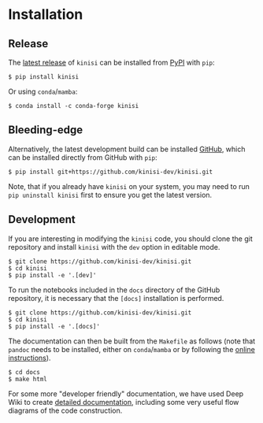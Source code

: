 # Installation

## Release

The [latest release](https://github.com/bjmorgan/kinisi/releases/latest) of `kinisi` can be installed from [PyPI](https://pypi.org/project/kinisi/) with `pip`:

```console
$ pip install kinisi
```

Or using `conda`/`mamba`: 

```console
$ conda install -c conda-forge kinisi
```

## Bleeding-edge

Alternatively, the latest development build can be installed  [GitHub](https://github.com/kinisi-dev/kinisi), which can be installed directly from GitHub with `pip`:

```console
$ pip install git+https://github.com/kinisi-dev/kinisi.git
```

Note, that if you already have `kinisi` on your system, you may need to run `pip uninstall kinisi` first to ensure you get the latest version.

## Development 

If you are interesting in modifying the `kinisi` code, you should clone the git repository and install `kinisi` with the `dev` option in editable mode. 

```console
$ git clone https://github.com/kinisi-dev/kinisi.git
$ cd kinisi
$ pip install -e '.[dev]'
```

To run the notebooks included in the `docs` directory of the GitHub repository, it is necessary that the `[docs]` installation is performed. 

```console
$ git clone https://github.com/kinisi-dev/kinisi.git
$ cd kinisi
$ pip install -e '.[docs]'
```

The documentation can then be built from the `Makefile` as follows (note that `pandoc` needs to be installed, either on `conda`/`mamba` or by following the [online instructions](https://pandoc.org/installing.html)). 

```console
$ cd docs
$ make html 
```

For some more "developer friendly" documentation, we have used Deep Wiki to create [detailed documentation](https://deepwiki.com/kinisi-dev/kinisi), including some very useful flow diagrams of the code construction. 
